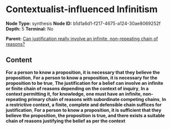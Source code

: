 # Contextualist-influenced Infinitism

**Node Type:** synthesis
**Node ID:** b1d1a6d1-f217-4675-a124-30ae8069252f
**Depth:** 5
**Terminal:** No

**Parent:** [Can justification really involve an infinite, non-repeating chain of reasons?](can-justification-really-involve-an-infinite-non-repeating-chain-of-reasons-antithesis-0847412d-1691-41fd-9237-277f77352f31.md)

## Content

**For a person to know a proposition, it is necessary that they believe the proposition**, **For a person to know a proposition, it is necessary for the proposition to be true**, **The justification for a belief can involve an infinite or finite chain of reasons depending on the context of inquiry**, **In a context permitting it, for knowledge, one must have an infinite, non-repeating primary chain of reasons with subordinate competing chains**, **In a restrictive context, a finite, complete and defensible chain suffices for justification**, **For a person to know a proposition, it is sufficient that they believe the proposition, the proposition is true, and there exists a suitable chain of reasons justifying the belief as per the context**
